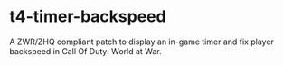 # t4-timer-backspeed
A ZWR/ZHQ compliant patch to display an in-game timer and fix player backspeed in Call Of Duty: World at War.
